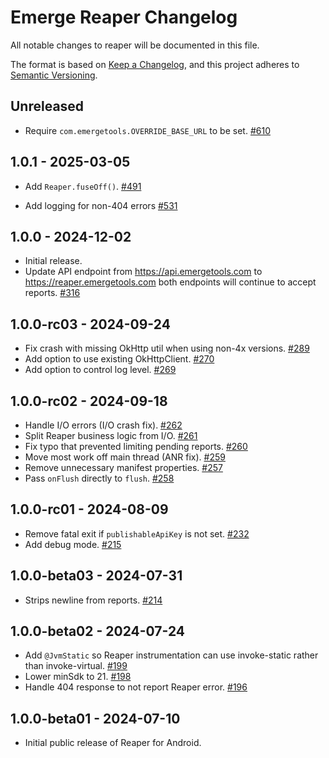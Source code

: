 # Emerge Reaper Changelog

All notable changes to reaper will be documented in this file.

The format is based on [Keep a Changelog](https://keepachangelog.com/en/1.0.0/),
and this project adheres to [Semantic Versioning](https://semver.org/spec/v2.0.0.html).

## Unreleased

- Require `com.emergetools.OVERRIDE_BASE_URL` to be set. [#610](https://github.com/EmergeTools/emerge-android/pull/610)

## 1.0.1 - 2025-03-05

- Add `Reaper.fuseOff()`. [#491](https://github.com/EmergeTools/emerge-android/pull/491)

- Add logging for non-404 errors [#531](https://github.com/EmergeTools/emerge-android/pull/531)

## 1.0.0 - 2024-12-02

- Initial release.
- Update API endpoint from https://api.emergetools.com to https://reaper.emergetools.com
  both endpoints will continue to accept
  reports. [#316](https://github.com/EmergeTools/emerge-android/pull/316)

## 1.0.0-rc03 - 2024-09-24

- Fix crash with missing OkHttp util when using non-4x
  versions. [#289](https://github.com/EmergeTools/emerge-android/pull/289)
- Add option to use existing
  OkHttpClient. [#270](https://github.com/EmergeTools/emerge-android/pull/272)
- Add option to control log level. [#269](https://github.com/EmergeTools/emerge-android/pull/269)

## 1.0.0-rc02 - 2024-09-18

- Handle I/O errors (I/O crash fix). [#262](https://github.com/EmergeTools/emerge-android/pull/262)
- Split Reaper business logic from
  I/O. [#261](https://github.com/EmergeTools/emerge-android/pull/261)
- Fix typo that prevented limiting pending
  reports. [#260](https://github.com/EmergeTools/emerge-android/pull/260)
- Move most work off main thread (ANR
  fix). [#259](https://github.com/EmergeTools/emerge-android/pull/259)
- Remove unnecessary manifest
  properties. [#257](https://github.com/EmergeTools/emerge-android/pull/257)
- Pass `onFlush` directly to `flush`. [#258](https://github.com/EmergeTools/emerge-android/pull/258)

## 1.0.0-rc01 - 2024-08-09

- Remove fatal exit if `publishableApiKey` is not
  set. [#232](https://github.com/EmergeTools/emerge-android/pull/232)
- Add debug mode. [#215](https://github.com/EmergeTools/emerge-android/pull/215)

## 1.0.0-beta03 - 2024-07-31

- Strips newline from reports. [#214](https://github.com/EmergeTools/emerge-android/pull/214)

## 1.0.0-beta02 - 2024-07-24

- Add `@JvmStatic` so Reaper instrumentation can use invoke-static rather than
  invoke-virtual. [#199](https://github.com/EmergeTools/emerge-android/pull/199)
- Lower minSdk to 21. [#198](https://github.com/EmergeTools/emerge-android/pull/198)
- Handle 404 response to not report Reaper
  error. [#196](https://github.com/EmergeTools/emerge-android/pull/196)

## 1.0.0-beta01 - 2024-07-10

- Initial public release of Reaper for Android.
